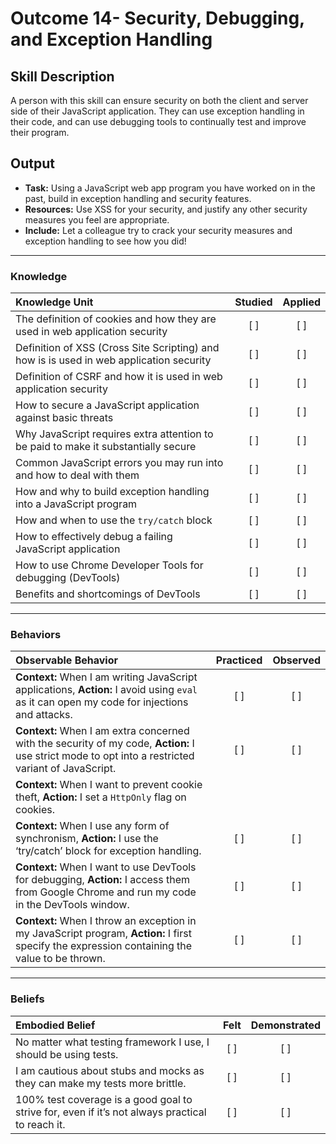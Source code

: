 # Outcome 14- Security, Debugging, and Exception Handling

## Skill Description
A person with this skill can ensure security on both the client and server side of their JavaScript application. They can use exception handling in their code, and can use debugging tools to continually test and improve their program. 

## Output
- **Task:** Using a JavaScript web app program you have worked on in the past, build in exception handling and security features. 
- **Resources:** Use XSS for your security, and justify any other security measures you feel are appropriate. 
- **Include:** Let a colleague try to crack your security measures and exception handling to see how you did!


-------

### Knowledge

| Knowledge Unit   |      Studied      | Applied |
|:-------------|:------------------:|:--------:|
| The definition of cookies and how they are used in web application security | [ ] | [ ] |
| Definition of XSS (Cross Site Scripting) and how is is used in web application security | [ ] | [ ] |
| Definition of CSRF and how it is used in web application security | [ ] | [ ] |
| How to secure a JavaScript application against basic threats | [ ] | [ ] |
| Why JavaScript requires extra attention to be paid to make it substantially secure | [ ] | [ ] |
| Common JavaScript errors you may run into and how to deal with them | [ ] | [ ] |
| How and why to build exception handling into a JavaScript program | [ ] | [ ] |
| How and when to use the `try/catch` block | [ ] | [ ] |
| How to effectively debug a failing JavaScript application | [ ] | [ ] |
| How to use Chrome Developer Tools for debugging (DevTools) | [ ] | [ ] |
| Benefits and shortcomings of DevTools | [ ] | [ ] |


-------

### Behaviors

| Observable Behavior   |      Practiced      | Observed |
|:-------------|:------------------:|:--------:|
| **Context:** When I am writing JavaScript applications, **Action:** I avoid using `eval` as it can open my code for injections and attacks. | [ ] | [ ] |
| **Context:** When I am extra concerned with the security of my code, **Action:** I use strict mode to opt into a restricted variant of JavaScript. | [ ] | [ ] |
| **Context:** When I want to prevent cookie theft, **Action:** I set a `HttpOnly` flag on cookies. 
| **Context:** When I use any form of synchronism, **Action:** I use the ‘try/catch’ block for exception handling. | [ ] | [ ] |
| **Context:** When I want to use DevTools for debugging, **Action:** I access them from Google Chrome and run my code in the DevTools window. | [ ] | [ ] |
| **Context:** When I throw an exception in my JavaScript program, **Action:** I first specify the expression containing the value to be thrown. | [ ] | [ ] |


-------

### Beliefs

| Embodied Belief   |      Felt      | Demonstrated |
|:-------------|:------------------:|:--------:|
| No matter what testing framework I use, I should be using tests. | [ ] | [ ] |
| I am cautious about stubs and mocks as they can make my tests more brittle. | [ ] | [ ] |
| 100% test coverage is a good goal to strive for, even if it’s not always practical to reach it. | [ ] | [ ] |
